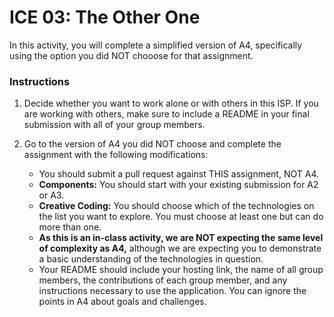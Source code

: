 # ICE 03: The Other One

In this activity, you will complete a simplified version of A4, specifically using the option you did NOT chooose for that assignment.

### Instructions

1. Decide whether you want to work alone or with others in this ISP. If you are working with others, make sure to include a README in your final submission with all of your group members.
   
2. Go to the version of A4 you did NOT choose and complete the assignment with the following modifications:
	* You should submit a pull request against THIS assignment, NOT A4.
    * **Components:** You should start with your existing submission for A2 or A3.
    * **Creative Coding:** You should choose which of the technologies on the list you want to explore. You must choose at least one but can do more than one.
    * **As this is an in-class activity, we are NOT expecting the same level of complexity as A4,** although we are expecting you to demonstrate a basic understanding of the technologies in question.
    * Your README should include your hosting link, the name of all group members, the contributions of each group member, and any instructions necessary to use the application. You can ignore the points in A4 about goals and challenges.

